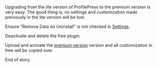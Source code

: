 Upgrading from the lite version of ProfilePress to the premium version is very easy. The good thing is, no settings and customization made previously in the lite version will be lost.

Ensure "Remove Data on Uninstall" is not checked in [Settings](./uninstall.md).

Deactivate and delete the free plugin.

Upload and activate the [premium version](https://profilepress.net/pricing) version and all customization in free will be copied over.

End of story.

